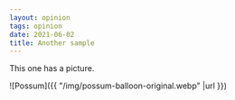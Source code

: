 ```yaml
---
layout: opinion
tags: opinion
date: 2021-06-02
title: Another sample
---
```


This one has a picture.

![Possum]({{ "/img/possum-balloon-original.webp" |url }})
